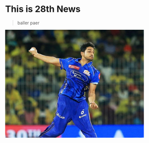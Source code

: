 # This is 28th News

> baller paer

![Baller](https://raw.githubusercontent.com/GitKaran4723/dailynews/refs/heads/main/images/baller.png)